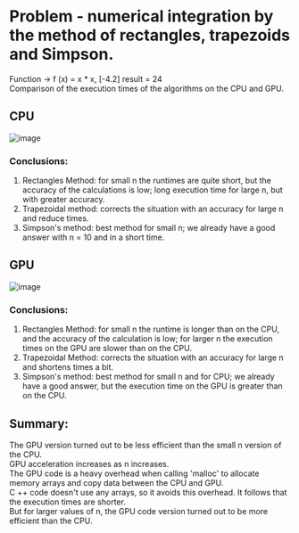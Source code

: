 # Problem - numerical integration by the method of rectangles, trapezoids and Simpson.
Function -> f (x) = x * x, [-4.2] result = 24 \
Comparison of the execution times of the algorithms on the CPU and GPU. 
## CPU 
![image](https://user-images.githubusercontent.com/80580379/154992695-c5aa26f8-5c97-4014-bd96-c100970ebb5a.png)
### Conclusions:
1. Rectangles Method: for small n the runtimes are quite short, but the accuracy of the calculations is low; long execution time for large n, but with greater accuracy.
2. Trapezoidal method: corrects the situation with an accuracy for large n and reduce times.
3. Simpson's method: best method for small n; we already have a good answer with n = 10 and in a short time.
## GPU
![image](https://user-images.githubusercontent.com/80580379/154992740-f256feef-cfa7-4bef-9dd0-db334bf52a6e.png)

### Conclusions:
1. Rectangles Method: for small n the runtime is longer than on the CPU, and the accuracy of the calculation is low; for larger n the execution times on the GPU are slower than on the CPU.
2. Trapezoidal Method: corrects the situation with an accuracy for large n and shortens times a bit.
3. Simpson's method: best method for small n and for CPU; we already have a good answer, but the execution time on the GPU is greater than on the CPU.
## Summary:
The GPU version turned out to be less efficient than the small n version of the CPU. \
GPU acceleration increases as n increases. \
The GPU code is a heavy overhead when calling 'malloc' to allocate memory arrays and copy data between the CPU and GPU. \
C ++ code doesn't use any arrays, so it avoids this overhead. It follows that the execution times are shorter. \
But for larger values of n, the GPU code version turned out to be more efficient than the CPU.
